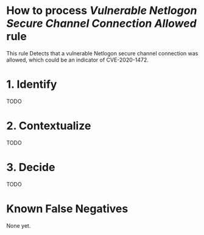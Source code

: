 # How to process *Vulnerable Netlogon Secure Channel Connection Allowed* rule
This rule Detects that a vulnerable Netlogon secure channel connection was allowed, which could be an indicator of CVE-2020-1472.

# 1. Identify
TODO

# 2. Contextualize
TODO

# 3. Decide
TODO

# Known False Negatives
None yet.
